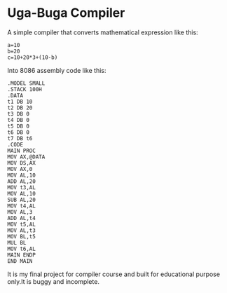 # Uga-Buga Compiler

A simple compiler that converts mathematical expression like this:
```
a=10
b=20
c=10+20*3+(10-b)
```
Into 8086 assembly code like this:
```
.MODEL SMALL
.STACK 100H
.DATA
t1 DB 10
t2 DB 20
t3 DB 0
t4 DB 0
t5 DB 0
t6 DB 0
t7 DB t6
.CODE
MAIN PROC
MOV AX,@DATA
MOV DS,AX
MOV AX,0
MOV AL,10
ADD AL,20
MOV t3,AL
MOV AL,10
SUB AL,20
MOV t4,AL
MOV AL,3
ADD AL,t4
MOV t5,AL
MOV AL,t3
MOV BL,t5
MUL BL
MOV t6,AL
MAIN ENDP
END MAIN
```
It is my final project for compiler course and built for educational purpose only.It is buggy and incomplete.
